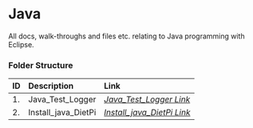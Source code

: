 # Java
All docs, walk-throughs and files etc. relating to Java programming with Eclipse.

### Folder Structure

|ID|Description|Link|
| :------------| :------------ | :------------ |
|1.|Java_Test_Logger|*[Java_Test_Logger Link](https://github.com/Cale-Torino/Little_Apps/tree/main/Java/1.%20Java_Test_Logger)*|
|2.|Install_java_DietPi|*[Install_java_DietPi Link](https://github.com/Cale-Torino/Little_Apps/tree/main/Java/2.%20Install_java_DietPi)*|

